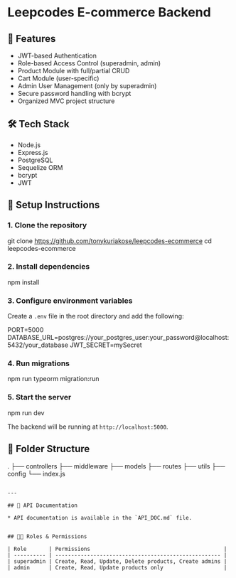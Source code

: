 # Leepcodes E-commerce Backend

## 🚀 Features

- JWT-based Authentication
- Role-based Access Control (superadmin, admin)
- Product Module with full/partial CRUD
- Cart Module (user-specific)
- Admin User Management (only by superadmin)
- Secure password handling with bcrypt
- Organized MVC project structure


## 🛠️ Tech Stack

- Node.js
- Express.js
- PostgreSQL
- Sequelize ORM
- bcrypt
- JWT

## 🔧 Setup Instructions

### 1. Clone the repository

git clone https://github.com/tonykuriakose/leepcodes-ecommerce
cd leepcodes-ecommerce

### 2. Install dependencies


npm install


### 3. Configure environment variables

Create a `.env` file in the root directory and add the following:

PORT=5000
DATABASE_URL=postgres://your_postgres_user:your_password@localhost:5432/your_database
JWT_SECRET=mySecret


### 4. Run migrations


npm run typeorm migration:run

### 5. Start the server

npm run dev


The backend will be running at `http://localhost:5000`.

## 📂 Folder Structure

.
├── controllers
├── middleware
├── models
├── routes
├── utils
├── config
└── index.js
```

---

## 📄 API Documentation

* API documentation is available in the `API_DOC.md` file.


## 🧑‍🤝 Roles & Permissions

| Role       | Permissions                                          |
| ---------- | ---------------------------------------------------- |
| superadmin | Create, Read, Update, Delete products, Create admins |
| admin      | Create, Read, Update products only                   |